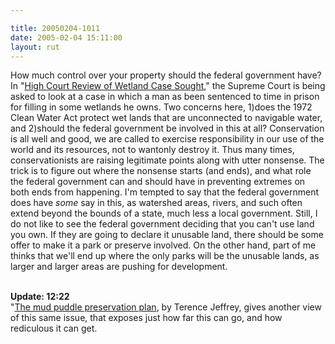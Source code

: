 ```yaml
---

title: 20050204-1011
date: 2005-02-04 15:11:00
layout: rut
---
```


How much control over your property
should the federal government have?  In "<a href="http://news.findlaw.com/ap_stories/other/1110/2-4-2005/20050204021502_8.html">High
Court Review of Wetland Case Sought</a>," the Supreme Court is
being asked to look at a case in which a man as been sentenced to
time in prison for filling in some wetlands he owns.  Two concerns
here, 1)does the 1972 Clean Water Act protect wet lands that are
unconnected to navigable water, and 2)should the federal government
be involved in this at all?  Conservation is all well and good,
we are called to exercise responsibility in our use of the world
and its resources, not to wantonly destroy it.  Thus many times,
conservationists are raising legitimate points along with utter
nonsense.  The trick is to figure out where the nonsense starts
(and ends), and what role the federal government can and should have
in preventing extremes on both ends from happening.  I'm tempted
to say that the federal government does have <em>some</em> say in
this, as watershed areas, rivers, and such often extend beyond
the bounds of a state, much less a local government.  Still, I
do not like to see the federal government deciding that you can't
use land you own.  If they are going to declare it unusable land,
there should be some offer to make it a park or preserve involved.
On the other hand, part of me thinks that we'll end up where the
only parks will be the unusable lands, as larger and larger areas
are pushing for development.<br  /><br  />

<strong>Update: 12:22</strong><br  /> "<a href="http://www.townhall.com/columnists/terencejeffrey/tj20050202.shtml">The mud puddle preservation plan</a>, by Terence Jeffrey, gives another view of this same issue, that exposes just how far this can go, and how rediculous it can get.


